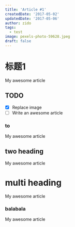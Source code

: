 ```yaml
---
title: 'Article #1'
createdDate: '2017-05-02'
updatedDate: '2017-05-06'
author: zido
tags:
  - test
image: pexels-photo-59628.jpeg
draft: false
---
```


# 标题1

My awesome article

## TODO

-   [x] Replace image
-   [ ] Write an awesome article

### to

My awesome article

## two heading

My awesome article

# multi heading

My awesome article

### balabala

My awesome article
